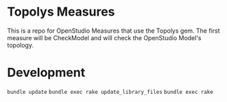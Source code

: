 # Topolys Measures

This is a repo for OpenStudio Measures that use the Topolys gem.  The first measure will be CheckModel and will check the OpenStudio Model's topology.

# Development

`bundle update`
`bundle exec rake update_library_files`
`bundle exec rake`